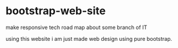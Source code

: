 # bootstrap-web-site
make responsive tech road map about some branch of IT

using this website i am just made web design using pure bootstrap.


